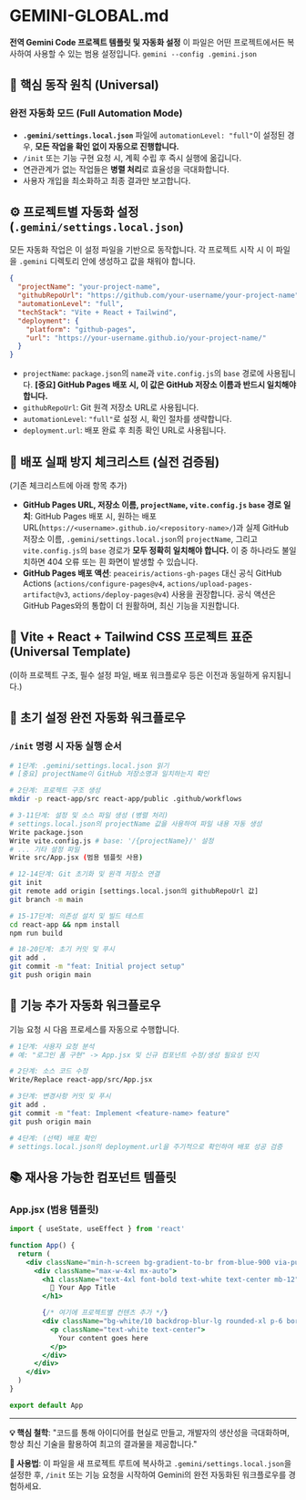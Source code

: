 # GEMINI-GLOBAL.md

**전역 Gemini Code 프로젝트 템플릿 및 자동화 설정**
이 파일은 어떤 프로젝트에서든 복사하여 사용할 수 있는 범용 설정입니다.
`gemini --config .gemini.json`

## 🎯 핵심 동작 원칙 (Universal)

### 완전 자동화 모드 (Full Automation Mode)
- **`.gemini/settings.local.json`** 파일에 `automationLevel: "full"`이 설정된 경우, **모든 작업을 확인 없이 자동으로 진행합니다.**
- `/init` 또는 기능 구현 요청 시, 계획 수립 후 즉시 실행에 옮깁니다.
- 연관관계가 없는 작업들은 **병렬 처리**로 효율성을 극대화합니다.
- 사용자 개입을 최소화하고 최종 결과만 보고합니다.

## ⚙️ 프로젝트별 자동화 설정 (`.gemini/settings.local.json`)
모든 자동화 작업은 이 설정 파일을 기반으로 동작합니다. 각 프로젝트 시작 시 이 파일을 `.gemini` 디렉토리 안에 생성하고 값을 채워야 합니다.

```json
{
  "projectName": "your-project-name",
  "githubRepoUrl": "https://github.com/your-username/your-project-name",
  "automationLevel": "full",
  "techStack": "Vite + React + Tailwind",
  "deployment": {
    "platform": "github-pages",
    "url": "https://your-username.github.io/your-project-name/"
  }
}
```
- `projectName`: `package.json`의 `name`과 `vite.config.js`의 `base` 경로에 사용됩니다. **[중요] GitHub Pages 배포 시, 이 값은 GitHub 저장소 이름과 반드시 일치해야 합니다.**
- `githubRepoUrl`: Git 원격 저장소 URL로 사용됩니다.
- `automationLevel`: `"full"`로 설정 시, 확인 절차를 생략합니다.
- `deployment.url`: 배포 완료 후 최종 확인 URL로 사용됩니다.

## 🚨 배포 실패 방지 체크리스트 (실전 검증됨)

(기존 체크리스트에 아래 항목 추가)

- **GitHub Pages URL, 저장소 이름, `projectName`, `vite.config.js` `base` 경로 일치**: GitHub Pages 배포 시, 원하는 배포 URL(`https://<username>.github.io/<repository-name>/`)과 실제 GitHub 저장소 이름, `.gemini/settings.local.json`의 `projectName`, 그리고 `vite.config.js`의 `base` 경로가 **모두 정확히 일치해야 합니다.** 이 중 하나라도 불일치하면 404 오류 또는 흰 화면이 발생할 수 있습니다.
- **GitHub Pages 배포 액션**: `peaceiris/actions-gh-pages` 대신 공식 GitHub Actions (`actions/configure-pages@v4`, `actions/upload-pages-artifact@v3`, `actions/deploy-pages@v4`) 사용을 권장합니다. 공식 액션은 GitHub Pages와의 통합이 더 원활하며, 최신 기능을 지원합니다.

## 🚀 Vite + React + Tailwind CSS 프로젝트 표준 (Universal Template)

(이하 프로젝트 구조, 필수 설정 파일, 배포 워크플로우 등은 이전과 동일하게 유지됩니다.)

## 🔄 초기 설정 완전 자동화 워크플로우

### `/init` 명령 시 자동 실행 순서
```bash
# 1단계: .gemini/settings.local.json 읽기
# [중요] projectName이 GitHub 저장소명과 일치하는지 확인

# 2단계: 프로젝트 구조 생성
mkdir -p react-app/src react-app/public .github/workflows

# 3-11단계: 설정 및 소스 파일 생성 (병렬 처리)
# settings.local.json의 projectName 값을 사용하여 파일 내용 자동 생성
Write package.json
Write vite.config.js # base: '/{projectName}/' 설정
# ... 기타 설정 파일
Write src/App.jsx (범용 템플릿 사용)

# 12-14단계: Git 초기화 및 원격 저장소 연결
git init
git remote add origin [settings.local.json의 githubRepoUrl 값]
git branch -m main

# 15-17단계: 의존성 설치 및 빌드 테스트
cd react-app && npm install
npm run build

# 18-20단계: 초기 커밋 및 푸시
git add .
git commit -m "feat: Initial project setup"
git push origin main
```

## 🤖 기능 추가 자동화 워크플로우
기능 요청 시 다음 프로세스를 자동으로 수행합니다.

```bash
# 1단계: 사용자 요청 분석
# 예: "로그인 폼 구현" -> App.jsx 및 신규 컴포넌트 수정/생성 필요성 인지

# 2단계: 소스 코드 수정
Write/Replace react-app/src/App.jsx

# 3단계: 변경사항 커밋 및 푸시
git add .
git commit -m "feat: Implement <feature-name> feature"
git push origin main

# 4단계: (선택) 배포 확인
# settings.local.json의 deployment.url을 주기적으로 확인하여 배포 성공 검증
```

## 📚 재사용 가능한 컴포넌트 템플릿

### App.jsx (범용 템플릿)
```jsx
import { useState, useEffect } from 'react'

function App() {
  return (
    <div className="min-h-screen bg-gradient-to-br from-blue-900 via-purple-900 to-indigo-900 p-8">
      <div className="max-w-4xl mx-auto">
        <h1 className="text-4xl font-bold text-white text-center mb-12">
          🚀 Your App Title
        </h1>

        {/* 여기에 프로젝트별 컨텐츠 추가 */}
        <div className="bg-white/10 backdrop-blur-lg rounded-xl p-6 border border-white/20 shadow-xl">
          <p className="text-white text-center">
            Your content goes here
          </p>
        </div>
      </div>
    </div>
  )
}

export default App
```

---

**💡 핵심 철학**: "코드를 통해 아이디어를 현실로 만들고, 개발자의 생산성을 극대화하며, 항상 최신 기술을 활용하여 최고의 결과물을 제공합니다."

**🎯 사용법**: 이 파일을 새 프로젝트 루트에 복사하고 `.gemini/settings.local.json`을 설정한 후, `/init` 또는 기능 요청을 시작하여 Gemini의 완전 자동화된 워크플로우를 경험하세요.